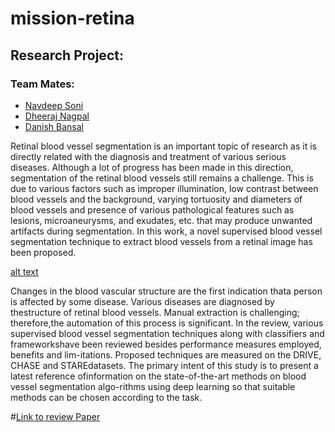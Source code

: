 # mission-retina

## Research Project:
### Team Mates: 
- [Navdeep Soni](https://www.linkedin.com/in/navdeep-singh-62b55990/)
- [Dheeraj Nagpal](https://www.linkedin.com/in/dheeraj-nagpal-861a5a169/)
- [Danish Bansal](https://www.linkedin.com/in/danish--bansal/)

Retinal blood vessel segmentation is an important topic of research as it is directly related with the diagnosis and treatment of various serious diseases. Although a lot of progress has been made in this direction, segmentation of the retinal blood vessels still remains a challenge. This is due to various factors such as improper illumination, low contrast between blood vessels and the background, varying tortuosity and diameters of blood vessels and presence of various pathological features such as lesions, microaneurysms, and exudates, etc. that may produce unwanted artifacts during segmentation. In this work, a novel supervised blood vessel segmentation technique to extract blood vessels from a retinal image has been proposed. 

[alt text](https://media-exp1.licdn.com/dms/image/C562DAQEJj5rZhUnnGg/profile-treasury-image-shrink_1920_1920/0?e=1601452800&v=beta&t=t49AvrbGPKyuvUsM80OlBuU9IcJlq9wt4t_u3sgXWx0)

Changes in the blood vascular structure are the first indication thata person is affected by some disease.  Various diseases are diagnosed by thestructure of retinal blood vessels.  Manual extraction is challenging; therefore,the automation of this process is significant.  In the review, various supervised blood  vessel  segmentation  techniques  along  with  classifiers  and  frameworkshave been reviewed besides performance measures employed, benefits and lim-itations.  Proposed techniques are measured on the DRIVE, CHASE and STAREdatasets.   The primary intent of this study is to present a latest reference ofinformation on the state-of-the-art methods on blood vessel segmentation algo-rithms using deep learning so that suitable methods can be chosen according to the task.


#[Link to review Paper](https://research-publication.com/wp-content/uploads/2020/vol-9-n6/AMSJ-2020-N6-62.pdf)


